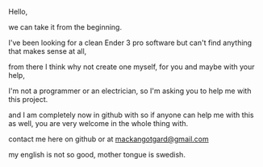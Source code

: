 Hello,

we can take it from the beginning.

I've been looking for a clean Ender 3 pro software but can't find anything that makes sense at all,

from there I think why not create one myself, for you and maybe with your help,

I'm not a programmer or an electrician, so I'm asking you to help me with this project.

and I am completely now in github with so if anyone can help me with this as well, you are very welcome in the whole thing with.

contact me here on github or at mackangotgard@gmail.com

my english is not so good, mother tongue is swedish.
